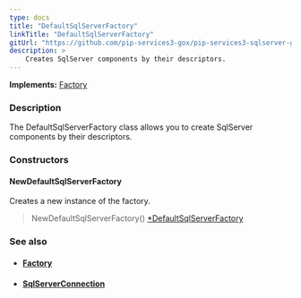 ```yaml
---
type: docs
title: "DefaultSqlServerFactory"
linkTitle: "DefaultSqlServerFactory"
gitUrl: "https://github.com/pip-services3-gox/pip-services3-sqlserver-gox"
description: > 
    Creates SqlServer components by their descriptors.
---
```


**Implements:** [Factory](../../../components/build/factory)

### Description

The DefaultSqlServerFactory class allows you to create SqlServer components by their descriptors.

### Constructors

#### NewDefaultSqlServerFactory

Creates a new instance of the factory.

> NewDefaultSqlServerFactory() [*DefaultSqlServerFactory]()


### See also
- #### [Factory](../../../components/build/factory)
- #### [SqlServerConnection](../../connect/sqlserver_connection) 

